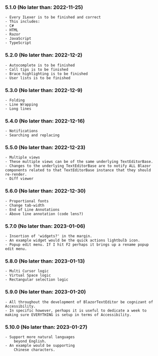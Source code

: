 ### 5.1.0 (No later than: 2022-11-25)
    - Every ILexer is to be finished and correct
    - This includes:
    - C#
    - HTML
    - Razor
    - JavaScript
    - TypeScript

### 5.2.0 (No later than: 2022-12-2)
    - Autocomplete is to be finished
    - Call tips is to be finished
    - Brace highlighting is to be finished
    - User lists is to be finished

### 5.3.0 (No later than: 2022-12-9)
    - Folding
    - Line Wrapping
    - Long lines

### 5.4.0 (No later than: 2022-12-16)
    - Notifications
    - Searching and replacing

### 5.5.0 (No later than: 2022-12-23)
    - Multiple views
    - These multiple views can be of the same underlying TextEditorBase.
    - Changes to the underlying TextEditorBase are to notify ALL Blazor components related to that TextEditorBase instance that they should re-render.
    - Diff viewer

### 5.6.0 (No later than: 2022-12-30)
    - Proportional fonts
    - Change tab-width
    - End of Line Annotations
    - Above line annotation (code lens?)

### 5.7.0 (No later than: 2023-01-06)
    - Insertion of 'widgets?' in the margin.
    - An example widget would be the quick actions lightbulb icon.
    - Popup edit menu. If I hit F2 perhaps it brings up a rename popup edit menu.

### 5.8.0 (No later than: 2023-01-13)
    - Multi Cursor logic
    - Virtual Space logic
    - Rectangular selection logic
    
### 5.9.0 (No later than: 2023-01-20)
    - All throughout the development of BlazorTextEditor be cognizant of Accessibility.
    - In specific however, perhaps it is useful to dedicate a week to making sure EVERYTHING is setup in terms of Accessibility.
    
### 5.10.0 (No later than: 2023-01-27)
    - Support more natural languages
        beyond English.
    - An example would be supporting
        Chinese characters.